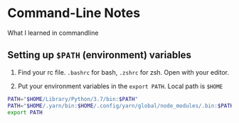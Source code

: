 # Command-Line Notes

What I learned in commandline

## Setting up `$PATH` (environment) variables

1. Find your rc file. `.bashrc` for bash, `.zshrc` for zsh. Open with your editor.

2. Put your environment variables in the `export PATH`. Local path is `$HOME`

```zsh
PATH="$HOME/Library/Python/3.7/bin:$PATH"
PATH="$HOME/.yarn/bin:$HOME/.config/yarn/global/node_modules/.bin:$PATH"
export PATH
```
